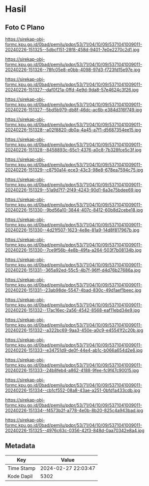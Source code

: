 # Hasil

## Foto C Plano

https://sirekap-obj-formc.kpu.go.id/0bad/pemilu/pdpr/53/71/04/10/09/5371041009011-20240226-151325--5dbcf151-28f8-458d-9401-7e0e2270c2d1.jpg

https://sirekap-obj-formc.kpu.go.id/0bad/pemilu/pdpr/53/71/04/10/09/5371041009011-20240226-151326--78fc05e8-e0bb-4098-97d3-f723fd15e97e.jpg

https://sirekap-obj-formc.kpu.go.id/0bad/pemilu/pdpr/53/71/04/10/09/5371041009011-20240226-151327--daf0f21a-0ffd-4e9d-9da8-57e4624c3f26.jpg

https://sirekap-obj-formc.kpu.go.id/0bad/pemilu/pdpr/53/71/04/10/09/5371041009011-20240226-151327--5bd5b979-db8f-46dc-ac6b-e384d316f749.jpg

https://sirekap-obj-formc.kpu.go.id/0bad/pemilu/pdpr/53/71/04/10/09/5371041009011-20240226-151328--a02f8820-db0a-4a45-a7f1-d5687354ee15.jpg

https://sirekap-obj-formc.kpu.go.id/0bad/pemilu/pdpr/53/71/04/10/09/5371041009011-20240226-151328--8458893c-65c1-4376-a0c8-7b328fce5c3f.jpg

https://sirekap-obj-formc.kpu.go.id/0bad/pemilu/pdpr/53/71/04/10/09/5371041009011-20240226-151329--c8750a14-ece3-43c3-98e8-678ea7594c75.jpg

https://sirekap-obj-formc.kpu.go.id/0bad/pemilu/pdpr/53/71/04/10/09/5371041009011-20240226-151329--51a9d7f7-2f49-4243-90d1-6a3e75bdee69.jpg

https://sirekap-obj-formc.kpu.go.id/0bad/pemilu/pdpr/53/71/04/10/09/5371041009011-20240226-151330--9bd56a10-3844-407c-8412-60b8d2cebe18.jpg

https://sirekap-obj-formc.kpu.go.id/0bad/pemilu/pdpr/53/71/04/10/09/5371041009011-20240226-151330--4d21f507-1623-4e8e-81a9-14d8f817967b.jpg

https://sirekap-obj-formc.kpu.go.id/0bad/pemilu/pdpr/53/71/04/10/09/5371041009011-20240226-151330--7ce9f56b-4e8b-49fa-a264-503f7b08134b.jpg

https://sirekap-obj-formc.kpu.go.id/0bad/pemilu/pdpr/53/71/04/10/09/5371041009011-20240226-151331--365a92ed-55c5-4b7f-96ff-d4d76b27686a.jpg

https://sirekap-obj-formc.kpu.go.id/0bad/pemilu/pdpr/53/71/04/10/09/5371041009011-20240226-151331--23ab98de-5547-4bad-830c-49d1aef1beec.jpg

https://sirekap-obj-formc.kpu.go.id/0bad/pemilu/pdpr/53/71/04/10/09/5371041009011-20240226-151332--17ac16ec-2a56-4542-8568-eaf11ebd34e9.jpg

https://sirekap-obj-formc.kpu.go.id/0bad/pemilu/pdpr/53/71/04/10/09/5371041009011-20240226-151332--a322bc69-9aa3-450e-a0c9-e45541f2c20b.jpg

https://sirekap-obj-formc.kpu.go.id/0bad/pemilu/pdpr/53/71/04/10/09/5371041009011-20240226-151333--e34751d9-de0f-44e4-ab1c-b066a654d2e6.jpg

https://sirekap-obj-formc.kpu.go.id/0bad/pemilu/pdpr/53/71/04/10/09/5371041009011-20240226-151333--24b8feb4-a862-4188-9fee-fc9f47c90015.jpg

https://sirekap-obj-formc.kpu.go.id/0bad/pemilu/pdpr/53/71/04/10/09/5371041009011-20240226-151334--cb1cf552-08a8-43ae-a251-0bfd1a433cdb.jpg

https://sirekap-obj-formc.kpu.go.id/0bad/pemilu/pdpr/53/71/04/10/09/5371041009011-20240226-151334--f4573b2f-a778-4e0b-8b20-825c4a943bad.jpg

https://sirekap-obj-formc.kpu.go.id/0bad/pemilu/pdpr/53/71/04/10/09/5371041009011-20240226-151325--4976c63c-0356-42f3-848d-0aa70342e8a4.jpg


## Metadata

| Key        | Value               |
| ---------- | ------------------- |
| Time Stamp | 2024-02-27 22:03:47 |
| Kode Dapil | 5302                |



